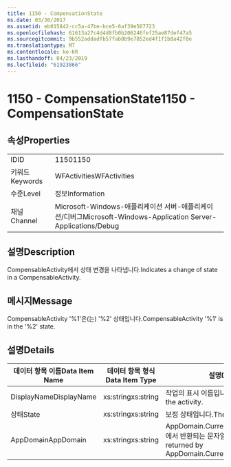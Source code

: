 ```yaml
---
title: 1150 - CompensationState
ms.date: 03/30/2017
ms.assetid: eb015842-cc5a-47be-bce5-6af39e567723
ms.openlocfilehash: 61613a27c4d4d8fb0b206246fef25ae87def47a5
ms.sourcegitcommit: 9b552addadfb57fab0b9e7852ed4f1f1b8a42f8e
ms.translationtype: MT
ms.contentlocale: ko-KR
ms.lasthandoff: 04/23/2019
ms.locfileid: "61923866"
---
```

# <a name="1150---compensationstate"></a><span data-ttu-id="10663-102">1150 - CompensationState</span><span class="sxs-lookup"><span data-stu-id="10663-102">1150 - CompensationState</span></span>
## <a name="properties"></a><span data-ttu-id="10663-103">속성</span><span class="sxs-lookup"><span data-stu-id="10663-103">Properties</span></span>  
  
|||  
|-|-|  
|<span data-ttu-id="10663-104">ID</span><span class="sxs-lookup"><span data-stu-id="10663-104">ID</span></span>|<span data-ttu-id="10663-105">1150</span><span class="sxs-lookup"><span data-stu-id="10663-105">1150</span></span>|  
|<span data-ttu-id="10663-106">키워드</span><span class="sxs-lookup"><span data-stu-id="10663-106">Keywords</span></span>|<span data-ttu-id="10663-107">WFActivities</span><span class="sxs-lookup"><span data-stu-id="10663-107">WFActivities</span></span>|  
|<span data-ttu-id="10663-108">수준</span><span class="sxs-lookup"><span data-stu-id="10663-108">Level</span></span>|<span data-ttu-id="10663-109">정보</span><span class="sxs-lookup"><span data-stu-id="10663-109">Information</span></span>|  
|<span data-ttu-id="10663-110">채널</span><span class="sxs-lookup"><span data-stu-id="10663-110">Channel</span></span>|<span data-ttu-id="10663-111">Microsoft-Windows-애플리케이션 서버-애플리케이션/디버그</span><span class="sxs-lookup"><span data-stu-id="10663-111">Microsoft-Windows-Application Server-Applications/Debug</span></span>|  
  
## <a name="description"></a><span data-ttu-id="10663-112">설명</span><span class="sxs-lookup"><span data-stu-id="10663-112">Description</span></span>  
 <span data-ttu-id="10663-113">CompensableActivity에서 상태 변경을 나타냅니다.</span><span class="sxs-lookup"><span data-stu-id="10663-113">Indicates a change of state in a CompensableActivity.</span></span>  
  
## <a name="message"></a><span data-ttu-id="10663-114">메시지</span><span class="sxs-lookup"><span data-stu-id="10663-114">Message</span></span>  
 <span data-ttu-id="10663-115">CompensableActivity '%1'은(는) '%2' 상태입니다.</span><span class="sxs-lookup"><span data-stu-id="10663-115">CompensableActivity '%1' is in the '%2' state.</span></span>  
  
## <a name="details"></a><span data-ttu-id="10663-116">설명</span><span class="sxs-lookup"><span data-stu-id="10663-116">Details</span></span>  
  
|<span data-ttu-id="10663-117">데이터 항목 이름</span><span class="sxs-lookup"><span data-stu-id="10663-117">Data Item Name</span></span>|<span data-ttu-id="10663-118">데이터 항목 형식</span><span class="sxs-lookup"><span data-stu-id="10663-118">Data Item Type</span></span>|<span data-ttu-id="10663-119">설명</span><span class="sxs-lookup"><span data-stu-id="10663-119">Description</span></span>|  
|--------------------|--------------------|-----------------|  
|<span data-ttu-id="10663-120">DisplayName</span><span class="sxs-lookup"><span data-stu-id="10663-120">DisplayName</span></span>|<span data-ttu-id="10663-121">xs:string</span><span class="sxs-lookup"><span data-stu-id="10663-121">xs:string</span></span>|<span data-ttu-id="10663-122">작업의 표시 이름입니다.</span><span class="sxs-lookup"><span data-stu-id="10663-122">The display name of the activity.</span></span>|  
|<span data-ttu-id="10663-123">상태</span><span class="sxs-lookup"><span data-stu-id="10663-123">State</span></span>|<span data-ttu-id="10663-124">xs:string</span><span class="sxs-lookup"><span data-stu-id="10663-124">xs:string</span></span>|<span data-ttu-id="10663-125">보정 상태입니다.</span><span class="sxs-lookup"><span data-stu-id="10663-125">The compensation state.</span></span>|  
|<span data-ttu-id="10663-126">AppDomain</span><span class="sxs-lookup"><span data-stu-id="10663-126">AppDomain</span></span>|<span data-ttu-id="10663-127">xs:string</span><span class="sxs-lookup"><span data-stu-id="10663-127">xs:string</span></span>|<span data-ttu-id="10663-128">AppDomain.CurrentDomain.FriendlyName에서 반환되는 문자열입니다.</span><span class="sxs-lookup"><span data-stu-id="10663-128">The string returned by AppDomain.CurrentDomain.FriendlyName.</span></span>|
